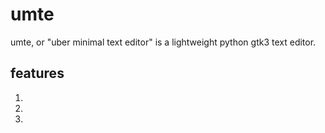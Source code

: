 # umte
umte, or "uber minimal text editor" is a lightweight python gtk3 text editor.

## features
1)
2)
3)
